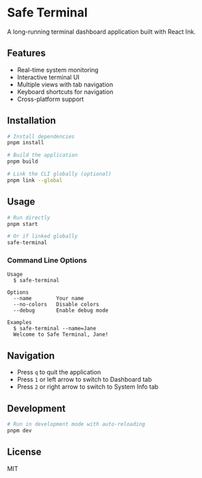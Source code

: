 # Safe Terminal

A long-running terminal dashboard application built with React Ink.

## Features

- Real-time system monitoring
- Interactive terminal UI
- Multiple views with tab navigation
- Keyboard shortcuts for navigation
- Cross-platform support

## Installation

```bash
# Install dependencies
pnpm install

# Build the application
pnpm build

# Link the CLI globally (optional)
pnpm link --global
```

## Usage

```bash
# Run directly
pnpm start

# Or if linked globally
safe-terminal
```

### Command Line Options

```
Usage
  $ safe-terminal

Options
  --name        Your name
  --no-colors   Disable colors
  --debug       Enable debug mode

Examples
  $ safe-terminal --name=Jane
  Welcome to Safe Terminal, Jane!
```

## Navigation

- Press `q` to quit the application
- Press `1` or left arrow to switch to Dashboard tab
- Press `2` or right arrow to switch to System Info tab

## Development

```bash
# Run in development mode with auto-reloading
pnpm dev
```

## License

MIT
